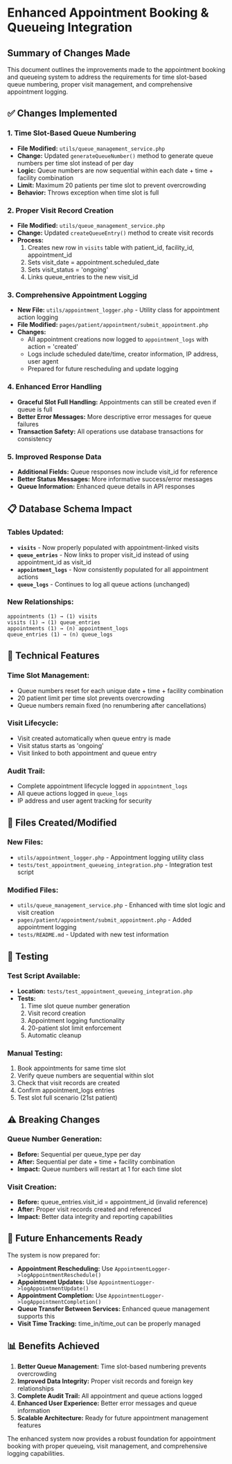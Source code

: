 # Enhanced Appointment Booking & Queueing Integration

## Summary of Changes Made

This document outlines the improvements made to the appointment booking and queueing system to address the requirements for time slot-based queue numbering, proper visit management, and comprehensive appointment logging.

## ✅ **Changes Implemented**

### 1. **Time Slot-Based Queue Numbering**
- **File Modified:** `utils/queue_management_service.php`
- **Change:** Updated `generateQueueNumber()` method to generate queue numbers per time slot instead of per day
- **Logic:** Queue numbers are now sequential within each date + time + facility combination
- **Limit:** Maximum 20 patients per time slot to prevent overcrowding
- **Behavior:** Throws exception when time slot is full

### 2. **Proper Visit Record Creation**
- **File Modified:** `utils/queue_management_service.php`
- **Change:** Updated `createQueueEntry()` method to create visit records
- **Process:**
  1. Creates new row in `visits` table with patient_id, facility_id, appointment_id
  2. Sets visit_date = appointment.scheduled_date
  3. Sets visit_status = 'ongoing'
  4. Links queue_entries to the new visit_id

### 3. **Comprehensive Appointment Logging**
- **New File:** `utils/appointment_logger.php` - Utility class for appointment action logging
- **File Modified:** `pages/patient/appointment/submit_appointment.php`
- **Changes:**
  - All appointment creations now logged to `appointment_logs` with action = 'created'
  - Logs include scheduled date/time, creator information, IP address, user agent
  - Prepared for future rescheduling and update logging

### 4. **Enhanced Error Handling**
- **Graceful Slot Full Handling:** Appointments can still be created even if queue is full
- **Better Error Messages:** More descriptive error messages for queue failures
- **Transaction Safety:** All operations use database transactions for consistency

### 5. **Improved Response Data**
- **Additional Fields:** Queue responses now include visit_id for reference
- **Better Status Messages:** More informative success/error messages
- **Queue Information:** Enhanced queue details in API responses

## 📋 **Database Schema Impact**

### Tables Updated:
- **`visits`** - Now properly populated with appointment-linked visits
- **`queue_entries`** - Now links to proper visit_id instead of using appointment_id as visit_id
- **`appointment_logs`** - Now consistently populated for all appointment actions
- **`queue_logs`** - Continues to log all queue actions (unchanged)

### New Relationships:
```
appointments (1) → (1) visits
visits (1) → (1) queue_entries
appointments (1) → (n) appointment_logs
queue_entries (1) → (n) queue_logs
```

## 🔧 **Technical Features**

### Time Slot Management:
- Queue numbers reset for each unique date + time + facility combination
- 20 patient limit per time slot prevents overcrowding
- Queue numbers remain fixed (no renumbering after cancellations)

### Visit Lifecycle:
- Visit created automatically when queue entry is made
- Visit status starts as 'ongoing'
- Visit linked to both appointment and queue entry

### Audit Trail:
- Complete appointment lifecycle logged in `appointment_logs`
- All queue actions logged in `queue_logs`
- IP address and user agent tracking for security

## 📄 **Files Created/Modified**

### New Files:
- `utils/appointment_logger.php` - Appointment logging utility class
- `tests/test_appointment_queueing_integration.php` - Integration test script

### Modified Files:
- `utils/queue_management_service.php` - Enhanced with time slot logic and visit creation
- `pages/patient/appointment/submit_appointment.php` - Added appointment logging
- `tests/README.md` - Updated with new test information

## 🧪 **Testing**

### Test Script Available:
- **Location:** `tests/test_appointment_queueing_integration.php`
- **Tests:**
  1. Time slot queue number generation
  2. Visit record creation
  3. Appointment logging functionality
  4. 20-patient slot limit enforcement
  5. Automatic cleanup

### Manual Testing:
1. Book appointments for same time slot
2. Verify queue numbers are sequential within slot
3. Check that visit records are created
4. Confirm appointment_logs entries
5. Test slot full scenario (21st patient)

## ⚠️ **Breaking Changes**

### Queue Number Generation:
- **Before:** Sequential per queue_type per day
- **After:** Sequential per date + time + facility combination
- **Impact:** Queue numbers will restart at 1 for each time slot

### Visit Creation:
- **Before:** queue_entries.visit_id = appointment_id (invalid reference)
- **After:** Proper visit records created and referenced
- **Impact:** Better data integrity and reporting capabilities

## 🔄 **Future Enhancements Ready**

The system is now prepared for:
- **Appointment Rescheduling:** Use `AppointmentLogger->logAppointmentReschedule()`
- **Appointment Updates:** Use `AppointmentLogger->logAppointmentUpdate()`
- **Appointment Completion:** Use `AppointmentLogger->logAppointmentCompletion()`
- **Queue Transfer Between Services:** Enhanced queue management supports this
- **Visit Time Tracking:** time_in/time_out can be properly managed

## 📊 **Benefits Achieved**

1. **Better Queue Management:** Time slot-based numbering prevents overcrowding
2. **Improved Data Integrity:** Proper visit records and foreign key relationships
3. **Complete Audit Trail:** All appointment and queue actions logged
4. **Enhanced User Experience:** Better error messages and queue information
5. **Scalable Architecture:** Ready for future appointment management features

The enhanced system now provides a robust foundation for appointment booking with proper queueing, visit management, and comprehensive logging capabilities.